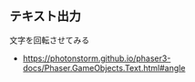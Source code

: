 ## テキスト出力

文字を回転させてみる

* https://photonstorm.github.io/phaser3-docs/Phaser.GameObjects.Text.html#angle

<script type="module">

const config = {
	parent: document.getElementsByTagName("article")[0],
	type: Phaser.AUTO,
	width: 800,
	height: 600,
	physics: {
		default: "arcade",
		arcade: {
			debug: true
		}
	},
	scene: {
		preload: preload,
		create: create,
		update: update
	}
};

const game = new Phaser.Game(config);
let display;
let text;
let i = 180;

function preload()
{
}

function create()
{
	display = this.add.text(10, 10, "angle: ");
	text = this.add.text(200, 200, "Hello World");
}

function update()
{
	text.angle = (++i % 360) - 180;
	display.setText("angle: " + text.angle);
}

</script>

